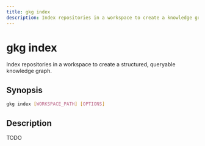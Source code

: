 ```yaml
---
title: gkg index
description: Index repositories in a workspace to create a knowledge graph
---
```


# gkg index

Index repositories in a workspace to create a structured, queryable knowledge graph.

## Synopsis

```bash
gkg index [WORKSPACE_PATH] [OPTIONS]
```

## Description

TODO
